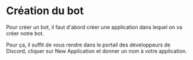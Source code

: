 
# Création du bot

Pour créer un bot, il faut d'abord créer une application dans lequel on va créer notre bot.

Pour ça, il suffit de vous rendre dans le portail des développeurs de Discord, cliquer sur New Application et donner un nom à votre application.

